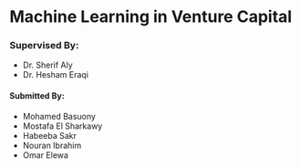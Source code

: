 # Machine Learning in Venture Capital

### Supervised By:

- Dr. Sherif Aly
- Dr. Hesham Eraqi

#### Submitted By:

- Mohamed Basuony
- Mostafa El Sharkawy
- Habeeba Sakr
- Nouran Ibrahim
- Omar Elewa

